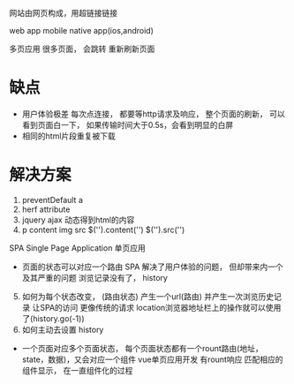 网站由网页构成，用超链接链接

web app mobile   native app(ios,android)

多页应用 很多页面， 会跳转  重新刷新页面
# 缺点
- 用户体验极差
每次点连接， 都要等http请求及响应， 整个页面的刷新， 可以看到页面白一下， 如果传输时间大于0.5s，会看到明显的白屏
- 相同的html片段重复被下载

# 解决方案

1. preventDefault a
2. herf attribute
3. jquery ajax 动态得到html的内容
4. p content img src 
$('').content('')   $('').src('')

SPA  Single Page  Application
单页应用

- 页面的状态可以对应一个路由
SPA 解决了用户体验的问题， 但却带来内一个及其严重的问题
浏览记录没有了， 
history

5. 如何为每个状态改变， (路由状态)  产生一个url(路由) 并产生一次浏览历史记录
让SPA的访问  更像传统的请求  location浏览器地址栏上的操作就可以使用了(history.go(-1))
6. 如何主动去设置 history

- 一个页面对应多个页面状态， 每个页面状态都有一个rount路由(地址，state，数据)，又会对应一个组件
vue单页应用开发 有rount响应 匹配相应的组件显示， 在一直组件化的过程